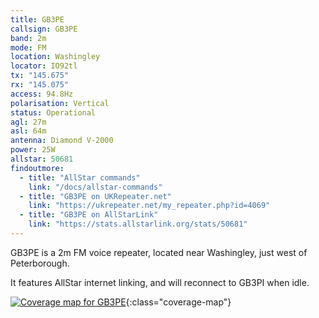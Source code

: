 ```yaml
---
title: GB3PE
callsign: GB3PE
band: 2m
mode: FM
location: Washingley
locator: IO92tl
tx: "145.675"
rx: "145.075"
access: 94.8Hz
polarisation: Vertical
status: Operational
agl: 27m
asl: 64m
antenna: Diamond V-2000
power: 25W
allstar: 50681
findoutmore:
  - title: "AllStar commands"
    link: "/docs/allstar-commands"
  - title: "GB3PE on UKRepeater.net"
    link: "https://ukrepeater.net/my_repeater.php?id=4069"
  - title: "GB3PE on AllStarLink"
    link: "https://stats.allstarlink.org/stats/50681"
---
```

GB3PE is a 2m FM voice repeater, located near Washingley, just west of Peterborough.

It features AllStar internet linking, and will reconnect to GB3PI when idle.

[![Coverage map for GB3PE](/assets/coverage/gb3pe.jpg)](https://ukrepeater.net/repeatermaps/gb3pe.jpg){:class="coverage-map"}
